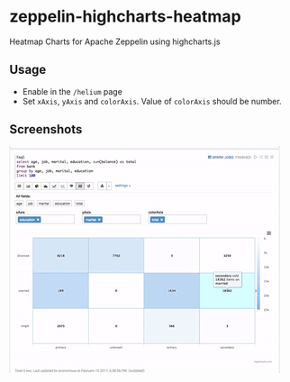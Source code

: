 # zeppelin-highcharts-heatmap

Heatmap Charts for Apache Zeppelin using highcharts.js

## Usage

- Enable in the `/helium` page
- Set `xAxis`, `yAxis` and `colorAxis`. Value of `colorAxis` should be number.  

## Screenshots 

![](https://raw.githubusercontent.com/1ambda/zeppelin-highcharts-heatmap/master/screenshots/heatmap-usage.gif)


